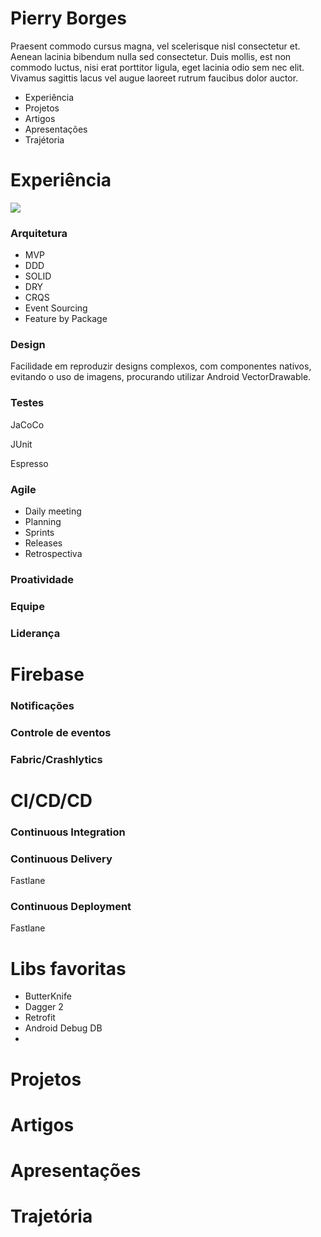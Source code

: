 Pierry Borges
==

Praesent commodo cursus magna, vel scelerisque nisl consectetur et. Aenean lacinia bibendum nulla sed consectetur. Duis mollis, est non commodo luctus, nisi erat porttitor ligula, eget lacinia odio sem nec elit. Vivamus sagittis lacus vel augue laoreet rutrum faucibus dolor auctor.

- Experiência
- Projetos
- Artigos
- Apresentações
- Trajétoria

Experiência
==

![](https://lh3.googleusercontent.com/DmNrsQomgLn-_qVJwjrK20QSzM4l8GHYjRDA2fhVTBJU1YwHJOF7vnRvcm2kJe5sAogYIMhDLFMwew=w2880-h1562)

### Arquitetura

- MVP
- DDD
- SOLID
- DRY
- CRQS
- Event Sourcing
- Feature by Package

### Design

Facilidade em reproduzir designs complexos, com componentes nativos, evitando o uso de imagens, procurando utilizar Android VectorDrawable.

### Testes

JaCoCo

JUnit

Espresso


### Agile

- Daily meeting
- Planning
- Sprints
- Releases
- Retrospectiva

### Proatividade

### Equipe

### Liderança


Firebase 
===

### Notificações

### Controle de eventos

### Fabric/Crashlytics

CI/CD/CD
===

### Continuous Integration

### Continuous Delivery

Fastlane

### Continuous Deployment

Fastlane

Libs favoritas
===

- ButterKnife
- Dagger 2
- Retrofit
- Android Debug DB
- 

Projetos
===

Artigos
===

Apresentações
===

Trajetória
===
 
